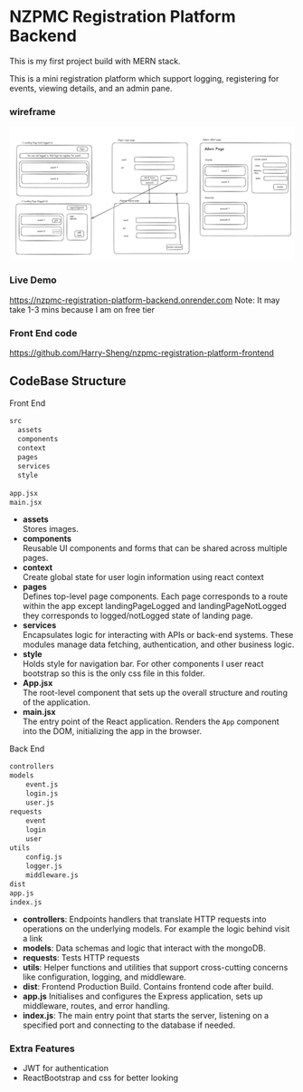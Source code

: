 # NZPMC Registration Platform Backend

This is my first project build with MERN stack.

This is a mini registration platform which support logging, registering for events, viewing details, and an admin pane.

### wireframe

![wireframe](wireframe.png)

### Live Demo

https://nzpmc-registration-platform-backend.onrender.com
Note: It may take 1-3 mins because I am on free tier

### Front End code

https://github.com/Harry-Sheng/nzpmc-registration-platform-frontend

## CodeBase Structure

Front End

```
src
  assets
  components
  context
  pages
  services
  style

app.jsx
main.jsx
```

- **assets**  
   Stores images.
- **components**  
   Reusable UI components and forms that can be shared across multiple pages.
- **context**  
   Create global state for user login information using react context
- **pages**  
   Defines top-level page components. Each page corresponds to a route within the app except landingPageLogged and landingPageNotLogged they corresponds to logged/notLogged state of landing page.
- **services**  
   Encapsulates logic for interacting with APIs or back-end systems. These modules manage data fetching, authentication, and other business logic.
- **style**  
   Holds style for navigation bar. For other components I user react bootstrap so this is the only css file in this folder.
- **App.jsx**  
   The root-level component that sets up the overall structure and routing of the application.
- **main.jsx**  
   The entry point of the React application. Renders the `App` component into the DOM, initializing the app in the browser.

Back End

```
controllers
models
    event.js
    login.js
    user.js
requests
    event
    login
    user
utils
    config.js
    logger.js
    middleware.js
dist
app.js
index.js
```

- **controllers**:
  Endpoints handlers that translate HTTP requests into operations on the underlying models. For example the logic behind visit a link
- **models**:
  Data schemas and logic that interact with the mongoDB.
- **requests**:
  Tests HTTP requests
- **utils**:
  Helper functions and utilities that support cross-cutting concerns like configuration, logging, and middleware.
- **dist**:
  Frontend Production Build. Contains frontend code after build.
- **app.js**
  Initialises and configures the Express application, sets up middleware, routes, and error handling.
- **index.js**:
  The main entry point that starts the server, listening on a specified port and connecting to the database if needed.

### Extra Features

- JWT for authentication
- ReactBootstrap and css for better looking
